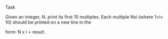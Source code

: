 Task

Given an integer, N. print its first 10 multiples. Each multiple Nxi (where 1<i< 10) should be printed on a new line in the

form: N x i = result.
